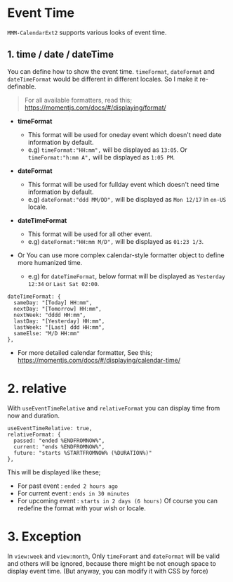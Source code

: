 # Event Time
`MMM-CalendarExt2` supports various looks of event time.

## 1. time / date / dateTime
You can define how to show the event time. `timeFormat`, `dateFormat` and `dateTimeFormat` would be different in different locales. So I make it re-definable.
> For all available formatters, read this; https://momentjs.com/docs/#/displaying/format/

- **timeFormat**
  - This format will be used for oneday event which doesn't need date information by default.
  - e.g) `timeFormat:"HH:mm",` will be displayed as `13:05`. Or `timeFormat:"h:mm A",` will be displayed as `1:05 PM`.
  
- **dateFormat**
  - This format will be used for fullday event which doesn't need time information by default.
  - e.g) `dateFormat:"ddd MM/DD",` will be displayed as `Mon 12/17` in `en-US` locale.
- **dateTimeFormat**
  - This format will be used for all other event.
  - e.g) `dateFormat:"HH:mm M/D",` will be displayed as `01:23 1/3`.

- Or You can use more complex calendar-style formatter object to define more humanized time.
  - e.g) for `dateTimeFormat`, below format will be displayed as `Yesterday 12:34` or `Last Sat 02:00`.
```
dateTimeFormat: {
  sameDay: "[Today] HH:mm",
  nextDay: "[Tomorrow] HH:mm",
  nextWeek: "dddd HH:mm",
  lastDay: "[Yesterday] HH:mm",
  lastWeek: "[Last] ddd HH:mm",
  sameElse: "M/D HH:mm"
},
```
  - For more detailed calendar formatter, See this; https://momentjs.com/docs/#/displaying/calendar-time/

# 2. relative
With `useEventTimeRelative` and `relativeFormat` you can display time from now and duration.
```
useEventTimeRelative: true,
relativeFormat: {
  passed: "ended %ENDFROMNOW%",
  current: "ends %ENDFROMNOW%",
  future: "starts %STARTFROMNOW% (%DURATION%)"
},
```
This will be displayed like these;
  - For past event : `ended 2 hours ago`
  - For current event : `ends in 30 minutes`
  - For upcoming event : `starts in 2 days (6 hours)`
Of course you can redefine the format with your wish or locale.

# 3. Exception
In `view:week` and `view:month`, Only `timeForamt` and `dateFormat` will be valid and others will be ignored, because there might be not enough space to display event time. (But anyway, you can modify it with CSS by force)
